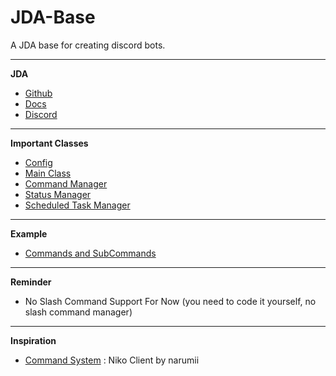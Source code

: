 # JDA-Base
A JDA base for creating discord bots.

<hr>

<strong>JDA</strong>
- [Github](https://github.com/DV8FromTheWorld/JDA)
- [Docs](https://ci.dv8tion.net/job/JDA5/javadoc/)
- [Discord](https://discord.gg/0hMr4ce0tIl3SLv5)

<hr>

<strong>Important Classes</strong>
- [Config](https://github.com/thevvx/JDA-Base/blob/main/src/main/java/bar/vvx/base/jda/config.java)
- [Main Class](https://github.com/thevvx/JDA-Base/blob/main/src/main/java/bar/vvx/base/jda/Main.java)
- [Command Manager](https://github.com/thevvx/JDA-Base/blob/main/src/main/java/bar/vvx/base/jda/commands/CommandManager.java)
- [Status Manager](https://github.com/thevvx/JDA-Base/blob/main/src/main/java/bar/vvx/base/jda/utilities/status/StatusManager.java)
- [Scheduled Task Manager](https://github.com/thevvx/JDA-Base/blob/main/src/main/java/bar/vvx/base/jda/scheduletasks/ScheduledTaskManager.java)

<hr>

<strong>Example</strong>
- [Commands and SubCommands](https://github.com/thevvx/JDA-Base/tree/main/src/main/java/bar/vvx/base/jda/commands/impl)

<hr>

<strong>Reminder</strong>
- No Slash Command Support For Now (you need to code it yourself, no slash command manager)

<hr>

<strong>Inspiration</strong>
- [Command System](https://github.com/narumii/Niko) : Niko Client by narumii
